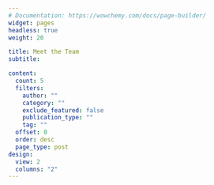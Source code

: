 ```yaml
---
# Documentation: https://wowchemy.com/docs/page-builder/
widget: pages
headless: true
weight: 20

title: Meet the Team
subtitle:

content:
  count: 5
  filters:
    author: ""
    category: ""
    exclude_featured: false
    publication_type: ""
    tag: ""
  offset: 0
  order: desc
  page_type: post
design:
  view: 2
  columns: "2"
---
```

